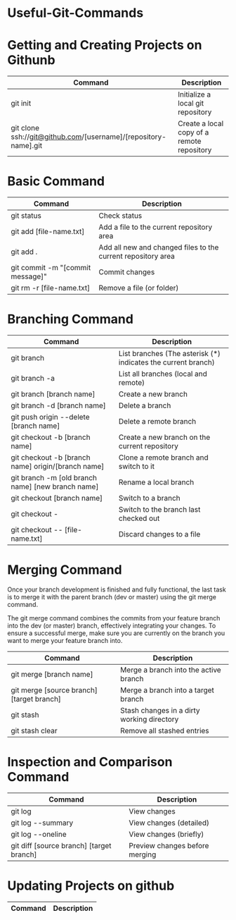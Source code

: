 # Useful-Git-Commands

# Getting and Creating Projects on Githunb

| Command | Description |
| --- | --- |
| git init | Initialize a local git repository |
| git clone ssh://git@github.com/[username]/[repository-name].git | Create a local copy of a remote repository |

# Basic Command

| Command | Description |
| --- | --- |
|git status | Check status |
| git add [file-name.txt] | Add a file to the current repository area |
|git add . | Add all new and changed files to the current repository area |
| git commit -m "[commit message]" | Commit changes |
|git rm -r [file-name.txt]| Remove a file (or folder) |

# Branching Command

| Command | Description |
| --- | --- |
| git branch |  List branches (The asterisk (*) indicates the current branch) |
| git branch -a | List all branches (local and remote)  |
| git branch [branch name] |  Create a new branch |
| git branch -d [branch name] |  	Delete a branch |
| git push origin --delete [branch name] |	Delete a remote branch    |
| git checkout -b [branch name]	| Create a new branch on the current repository   |
| git checkout -b [branch name] origin/[branch name]	| Clone a remote branch and switch to it   |
|  git branch -m [old branch name] [new branch name]	| Rename a local branch   |
| git checkout [branch name]	| Switch to a branch  |
|  git checkout -	| Switch to the branch last checked out   |
|  git checkout -- [file-name.txt]	| Discard changes to a file   |

# Merging Command
Once your branch development is finished and fully functional, the last task is to merge it with the parent branch (dev or master) using the git merge command.

The git merge command combines the commits from your feature branch into the dev (or master) branch, effectively integrating your changes. To ensure a successful merge, make sure you are currently on the branch you want to merge your feature branch into.


| Command | Description |
| --- | --- |
|  git merge [branch name]	| Merge a branch into the active branch   |
|  git merge [source branch] [target branch]	| Merge a branch into a target branch  |
| git stash	| Stash changes in a dirty working directory   |
|  git stash clear	| Remove all stashed entries   |

# Inspection and Comparison Command

| Command | Description |
| --- | --- |
| git log	| View changes   |
|  git log --summary	| View changes (detailed)   |
| git log --oneline	| View changes (briefly)   |
| git diff [source branch] [target branch]	| Preview changes before merging   |


# Updating Projects on github

| Command | Description |
| --- | --- |
